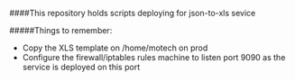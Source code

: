####This repository holds scripts deploying for json-to-xls sevice

#####Things to remember:
* Copy the XLS template on /home/motech on prod
* Configure the firewall/iptables rules machine to listen port 9090 as the service is deployed on this port